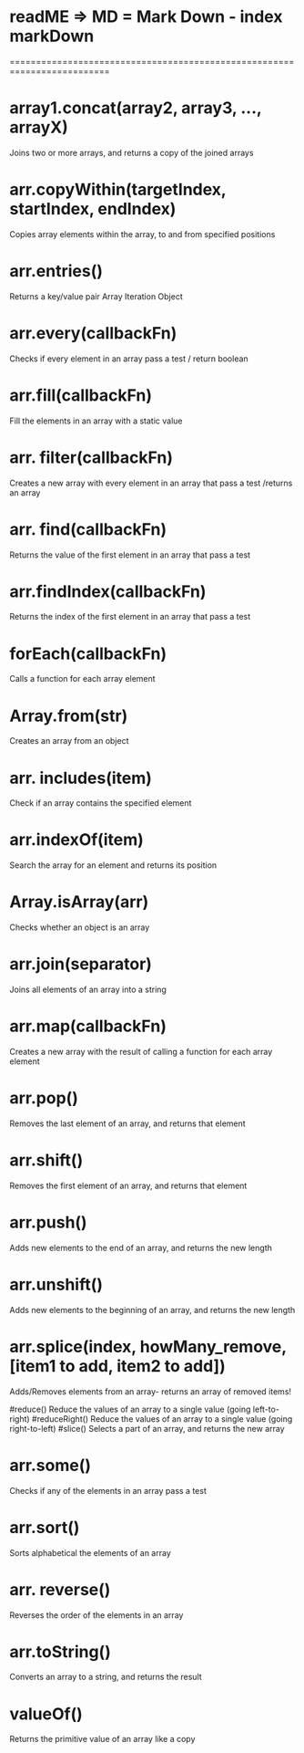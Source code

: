 # readME => MD = Mark Down - index markDown

=========================================================================

# array1.concat(array2, array3, ..., arrayX)

Joins two or more arrays, and returns a copy of the joined arrays

# arr.copyWithin(targetIndex, startIndex, endIndex)

Copies array elements within the array, to and from specified positions

# arr.entries()

Returns a key/value pair Array Iteration Object

# arr.every(callbackFn)

Checks if every element in an array pass a test / return boolean

# arr.fill(callbackFn)

Fill the elements in an array with a static value

# arr. filter(callbackFn)

Creates a new array with every element in an array that pass a test /returns an array

# arr. find(callbackFn)

Returns the value of the first element in an array that pass a test

# arr.findIndex(callbackFn)

Returns the index of the first element in an array that pass a test

# forEach(callbackFn)

Calls a function for each array element

# Array.from(str)

Creates an array from an object

# arr. includes(item)

Check if an array contains the specified element

# arr.indexOf(item)

Search the array for an element and returns its position

# Array.isArray(arr)

Checks whether an object is an array

# arr.join(separator)

Joins all elements of an array into a string

# arr.map(callbackFn)

Creates a new array with the result of calling a function for each array element

# arr.pop()

Removes the last element of an array, and returns that element

# arr.shift()

Removes the first element of an array, and returns that element

# arr.push()

Adds new elements to the end of an array, and returns the new length

# arr.unshift()

Adds new elements to the beginning of an array, and returns the new length

# arr.splice(index, howMany_remove, [item1 to add, item2 to add])

Adds/Removes elements from an array- returns an array of removed items!

#reduce() Reduce the values of an array to a single value (going left-to-right)
#reduceRight() Reduce the values of an array to a single value (going right-to-left)
#slice() Selects a part of an array, and returns the new array

# arr.some()

Checks if any of the elements in an array pass a test

# arr.sort()

Sorts alphabetical the elements of an array

# arr. reverse()

Reverses the order of the elements in an array

# arr.toString()

Converts an array to a string, and returns the result

# valueOf()

Returns the primitive value of an array like a copy
